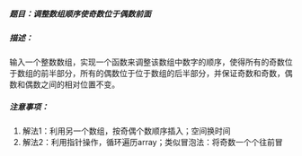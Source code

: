 ##### 题目：调整数组顺序使奇数位于偶数前面

##### 描述：
输入一个整数数组，实现一个函数来调整该数组中数字的顺序，使得所有的奇数位于数组的前半部分，所有的偶数位于位于数组的后半部分，并保证奇数和奇数，偶数和偶数之间的相对位置不变。
##### 注意事项：
1. 解法1：利用另一个数组，按奇偶个数顺序插入；空间换时间
2. 解法2：利用指针操作，循环遍历array；类似冒泡法：将奇数一个个往前冒